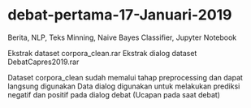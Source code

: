 # debat-pertama-17-Januari-2019
Berita, NLP, Teks Minning, Naive Bayes Classifier, Jupyter Notebook


Ekstrak dataset corpora_clean.rar
Ekstrak dialog dataset DebatCapres2019.rar

Dataset corpora_clean sudah memalui tahap preprocessing dan dapat langsung digunakan
Data dialog digunakan untuk melakukan prediksi negatif dan positif pada dialog debat (Ucapan pada saat debat)
